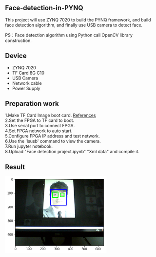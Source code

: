 ## Face-detection-in-PYNQ
This project will use ZYNQ 7020 to build the PYNQ framework, and build face detection algorithm, and finally use USB camera to detect face.

PS：Face detection algorithm using Python call OpenCV library construction.

## Device
-	ZYNQ 7020  
-	TF Card 8G C10  
-	USB Camera  
-	Network cable  
-	Power Supply  


## Preparation work
1.Make TF Card Image boot card. [References](https://blog.csdn.net/quhai1340/article/details/102799896)  
2.Set the FPGA to TF card to boot.  
3.Use serial port to connect FPGA.  
4.Set FPGA network to auto start.  
5.Configure FPGA IP address and test network.  
6.Use the 'lsusb' command to view the camera.  
7.Run jupyter notebook.    
8.Upload "Face detection project.ipynb" "Xml data" and compile it.


## Result
![python](https://github.com/XS30/Face-detection-in-PYNQ/blob/main/Output%20image/img1.png?raw=true)
